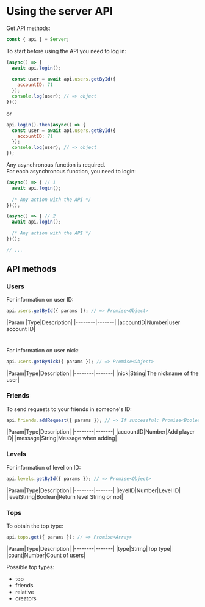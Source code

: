 # Using the server API
Get API methods:
```js
const { api } = Server;
```
To start before using the API you need to log in:
```js
(async() => {
  await api.login();
  
  const user = await api.users.getById({
    accountID: 71
  });
  console.log(user); // => object
})()
```
or
```js
api.login().then(async() => {
  const user = await api.users.getById({
    accountID: 71
  });
  console.log(user); // => object
});
```
Any asynchronous function is required.</br>
For each asynchronous function, you need to login:
```js
(async() => { // 1
  await api.login();
  
  /* Any action with the API */
})();

(async() => { // 2
  await api.login();
  
  /* Any action with the API */
})();

// ...
```
## API methods
### Users
For information on user ID:
```js
api.users.getById({ params }); // => Promise<Object>
```
|Param |Type|Description|
|--------|-------|
|accountID|Number|user account ID|
# 
For information on user nick:
```js
api.users.getByNick({ params }); // => Promise<Object>
```
|Param|Type|Description|
|--------|-------|
|nick|String|The nickname of the user|
### Friends
To send requests to your friends in someone's ID:
```js
api.friends.addRequest({ params }); // => If successful: Promise<Boolean>
```
|Param|Type|Description|
|--------|-------|
|accountID|Number|Add player ID|
|message|String|Message when adding|
### Levels
For information of level on ID:
```js
api.levels.getById({ params }); // => Promise<Object>
```
|Param|Type|Description|
|--------|-------|
|levelID|Number|Level ID|
|levelString|Boolean|Return level String or not|
### Tops
To obtain the top type:
```js
api.tops.get({ params }); // => Promise<Array>
```
|Param|Type|Description|
|--------|-------|
|type|String|Top type|
|count|Number|Count of users|

Possible top types:
* top
* friends
* relative
* creators
